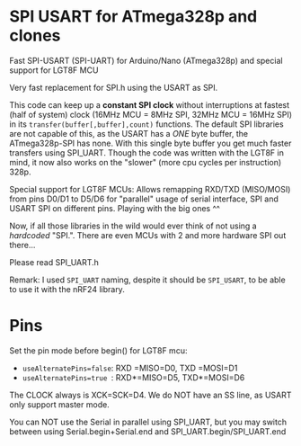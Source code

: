 # SPI USART for ATmega328p and clones
 Fast SPI-USART (SPI-UART) for Arduino/Nano (ATmega328p) and special support for LGT8F MCU


 Very fast replacement for SPI.h using the USART as SPI.

 This code can keep up a **constant SPI clock** without interruptions at fastest (half of system) clock (16MHz MCU = 8MHz SPI, 32MHz MCU = 16MHz SPI) in its `transfer(buffer[,buffer],count)` functions. The default SPI libraries are not capable of this, as the USART has a *ONE* byte buffer, the ATmega328p-SPI has none. With this single byte buffer you get much faster transfers using SPI_UART. Though the code was written with the LGT8F in mind, it now also works on the "slower" (more cpu cycles per instruction) 328p.

 Special support for LGT8F MCUs: Allows remapping RXD/TXD (MISO/MOSI) from pins D0/D1 to D5/D6 for "parallel" usage of serial interface, SPI and USART SPI on different pins. Playing with the big ones ^^ 

 Now, if all those libraries in the wild would ever think of not using a *hardcoded* "SPI.". There are even MCUs with 2 and more hardware SPI out there...

 Please read SPI_UART.h

 Remark: I used `SPI_UART` naming, despite it should be `SPI_USART`, to be able to use it with the nRF24 library.

 
# Pins
 Set the pin mode before begin() for LGT8F mcu:
 - `useAlternatePins=false`: RXD =MISO=D0, TXD =MOSI=D1
 - `useAlternatePins=true `: RXD*=MISO=D5, TXD*=MOSI=D6

 The CLOCK always is XCK=SCK=D4. We do NOT have an SS line, as USART only support master mode.

 You can NOT use the Serial in parallel using SPI_UART, but you may switch between using Serial.begin+Serial.end and SPI_UART.begin/SPI_UART.end

